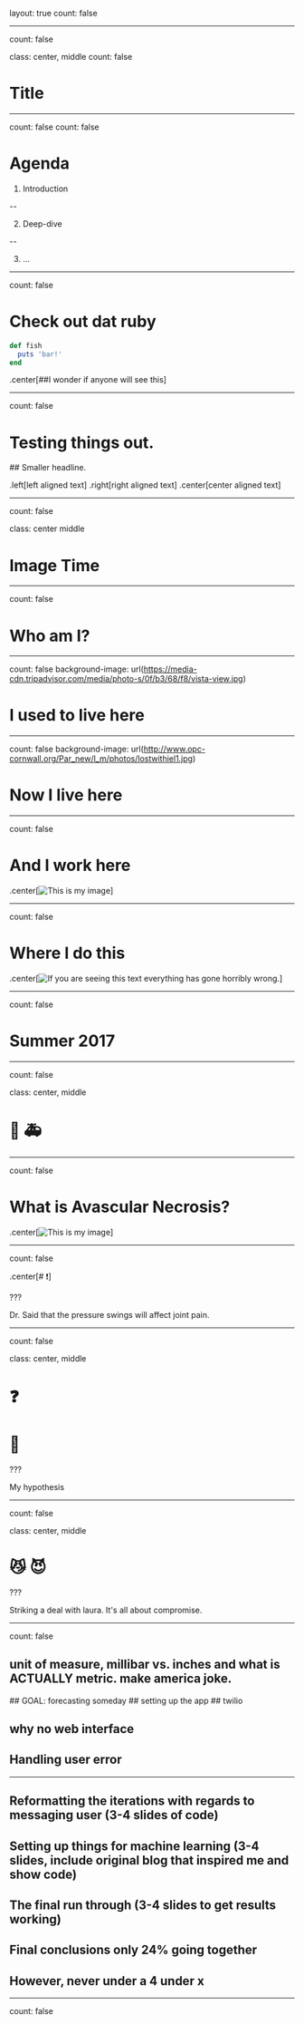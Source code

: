 layout: true
count: false

---
count: false

class: center, middle
count: false

# Title

---
count: false
count: false

# Agenda

1. Introduction

--

2. Deep-dive

--

3. ...

<!-- this is how we iterate new things in -->


---
count: false

# Check out dat ruby

```ruby
def fish
  puts 'bar!'
end
```

.center[##I wonder if anyone will see this]

---
count: false

# Testing things out.

## Smaller headline.

.left[left aligned text]
.right[right aligned text]
.center[center aligned text]

---
count: false

class: center middle
# Image Time

---
count: false

# Who am I?

---
count: false
background-image: url(https://media-cdn.tripadvisor.com/media/photo-s/0f/b3/68/f8/vista-view.jpg)
# I used to live here

---
count: false
background-image: url(http://www.opc-cornwall.org/Par_new/l_m/photos/lostwithiel1.jpg)
# Now I live here

---
count: false

# And I work here

.center[![This is my image](https://pbs.twimg.com/profile_images/1122058292/ohq_avatar_400x400.jpg)]

---
count: false

# Where I do this

.center[![If you are seeing this text everything has gone horribly wrong.](http://plenglish.com/images/2017/diciembre/17/barcos.jpg)]

---
count: false

# Summer 2017

---
count: false


class: center, middle
# 🤕 🚑

---
count: false

# What is Avascular Necrosis?

.center[![This is my image](https://encrypted-tbn0.gstatic.com/images?q=tbn:ANd9GcQjCsNCxbPCoyFQg6bc3e9Hx_dDptogJSe4oCaH0zSrgOQpig0YzQ)]

---
count: false

.center[# ❗️]

???

Dr. Said that the pressure swings will affect joint pain.

---
count: false

class: center, middle
# ❓
# 🤔

???

My hypothesis

---
count: false

class: center, middle

# 😼 😈

???

Striking a deal with laura. It's all about compromise.

---
count: false

## unit of measure, millibar vs. inches and what is ACTUALLY metric. make america joke.
## GOAL: forecasting someday
## setting up the app
## twilio
## why no web interface
## Handling user error

---

## Reformatting the iterations with regards to messaging user (3-4 slides of code)

## Setting up things for machine learning (3-4 slides, include original blog that inspired me and show code)

## The final run through (3-4 slides to get results working)

## Final conclusions only 24% going together

## However, never under a 4 under x

---
count: false
